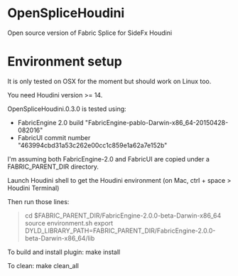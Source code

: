 # OpenSpliceHoudini

Open source version of Fabric Splice for SideFx Houdini

# Environment setup

It is only tested on OSX for the moment but should work on Linux too.

You need Houdini version >= 14.

OpenSpliceHoudini.0.3.0 is tested using:
* FabricEngine 2.0 build "FabricEngine-pablo-Darwin-x86_64-20150428-082016"
* FabricUI commit number "463994cbd31a53c262e00cc1c859e1a62a7e152b"

I'm assuming both FabricEngine-2.0 and FabricUI are copied under a FABRIC_PARENT_DIR directory.

Launch Houdini shell to get the Houdini environment (on Mac, ctrl + space > Houdini Terminal)

Then run those lines:
> cd $FABRIC_PARENT_DIR/FabricEngine-2.0.0-beta-Darwin-x86_64
> source environment.sh
> export DYLD_LIBRARY_PATH=FABRIC_PARENT_DIR/FabricEngine-2.0.0-beta-Darwin-x86_64/lib

To build and install plugin:
make install

To clean:
make clean_all
